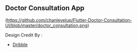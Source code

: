 ## Doctor Consultation App
(https://github.com/chanlevelup/Flutter-Doctor-Consultation-UI/blob/master/doctor_consultation.png)



Design Credit By :
 - [Dribble](https://dribbble.com/shots/9780713-Doctor-Consultation-App)
